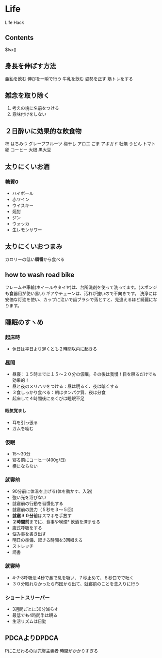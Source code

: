 # Life

Life Hack

## Contents

$lsx()

## 身長を伸ばす方法

亜鉛を飲む
伸びを一瞬で行う
牛乳を飲む
姿勢を正す
筋トレをする

## 雑念を取り除く

1. 考えの塊に名前をつける
2. 意味付けをしない

## ２日酔いに効果的な飲食物

柿
はちみつ
グレープフルーツ
梅干し
アロエ
ごま
アボガド
牡蠣
うどん
トマト
卵
コーヒー
大根
黒大豆

## 太りにくいお酒

### 糖質0

- ハイボール
- 赤ワイン
- ウイスキー
- 焼酎
- ジン
- ウォッカ
- 生レモンサワー

## 太りにくいおつまみ

カロリーの低い**順番**から食べる

## how to wash road bike

フレームや車輪(ホイールやタイヤ)は、台所洗剤を使って洗ってます。(スポンジも食器用が使い易い)
ギアやチェーンは、汚れが強いので不向きです。
洗浄には安価な灯油を使い、カップに注いで歯ブラシで落とすと、見違えるほど綺麗になります。

## 睡眠のすヽめ

### 起床時

- 休日は平日より遅くとも２時間以内に起きる

### 昼間

- 昼寝：１５時までに１５〜２０分の仮眠。その後は我慢！目を瞑るだけでも効果的！
- 昼と夜のメリハリをつける：昼は明るく、夜は暗くする
- ３食しっかり食べる：朝はタンパク質、夜は分食
- 起床して４時間後にあくびは睡眠不足

#### 眠気覚まし

- 耳を引っ張る
- ガムを噛む

### 仮眠

- 15〜30分
- 寝る前にコーヒー(400g/日)
- 横にならない

### 就寝前

- 90分前に体温を上げる(体を動かす、入浴)
- 強い光を浴びない
- 就寝前の行動を習慣化する
- 就寝前の脱力（５秒を３〜５回）
- **就寝３０分前**はスマホを手放す
- **２時間前**までに、食事や喫煙* 飲酒を済ませる
- 腹式呼吸をする
- 悩み事を書き出す
- 明日の準備、起きる時間を3回唱える
- ストレッチ
- 読書

### 就寝時

- 4-7-8呼吸法:4秒で鼻で息を吸い、７秒止めて、８秒口でで吐く
- ３０分眠れなかったら布団から出て、就寝前のことを念入りに行う

### ショートスリーパー

- 3週間ごとに30分減らす
- 最低でも4時間半は眠る
- 生活リズムは日勤

## PDCAよりDPDCA

Pにこだわるのは完璧主義者
時間がかかりすぎる
